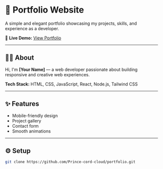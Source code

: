 # 💼 Portfolio Website

A simple and elegant portfolio showcasing my projects, skills, and experience as a developer.

🔗 **Live Demo:** [View Portfolio](https://github.com/Prince-cord-cloud/Prince-Portfolio.git)

---

## 🧑‍💻 About
Hi, I'm **[Your Name]** — a web developer passionate about building responsive and creative web experiences.

**Tech Stack:** HTML, CSS, JavaScript, React, Node.js, Tailwind CSS

---

## ✨ Features
- Mobile-friendly design 
- Project gallery 
- Contact form 
- Smooth animations 

---

## ⚙️ Setup
```bash
git clone https://github.com/Prince-cord-cloud/portfolio.git